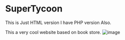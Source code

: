 # SuperTycoon
This is Just HTML version I have PHP version Also.

This a very cool website based on book store.
![image](https://github.com/Muhammad-Usman-911/SuperTycoon/assets/111625687/f1703178-c6ba-44a2-b394-041d7682fe4d)
